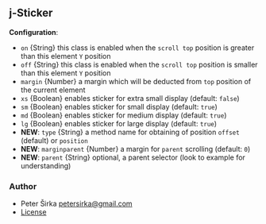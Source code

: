 ## j-Sticker

__Configuration__:

- `on` {String} this class is enabled when the `scroll top` position is greater than this element `Y` position
- `off` {String} this class is enabled when the `scroll top` position is smaller than this element `Y` position
- `margin` {Number} a margin which will be deducted from `top` position of the current element
- `xs` {Boolean} enables sticker for extra small display (default: `false`)
- `sm` {Boolean} enables sticker for small display (default: `true`)
- `md` {Boolean} enables sticker for medium display (default: `true`)
- `lg` {Boolean} enables sticker for large display (default: `true`)
- __NEW__: `type` {String} a method name for obtaining of position `offset` (default) or `position`
- __NEW__: `marginparent` {Number} a margin for `parent` scrolling (default: `0`)
- __NEW__: `parent` {String} optional, a parent selector (look to example for understanding)

### Author

- Peter Širka <petersirka@gmail.com>
- [License](https://www.totaljs.com/license/)